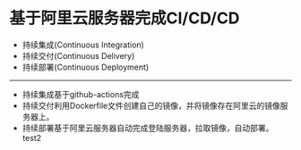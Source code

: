 # 基于阿里云服务器完成CI/CD/CD
- 持续集成(Continuous Integration)
- 持续交付(Continuous Delivery)
- 持续部署(Continuous Deployment)
---
- 持续集成基于github-actions完成
- 持续交付利用Dockerfile文件创建自己的镜像，并将镜像存在阿里云的镜像服务器上。
- 持续部署基于阿里云服务器自动完成登陆服务器，拉取镜像，自动部署。
test2